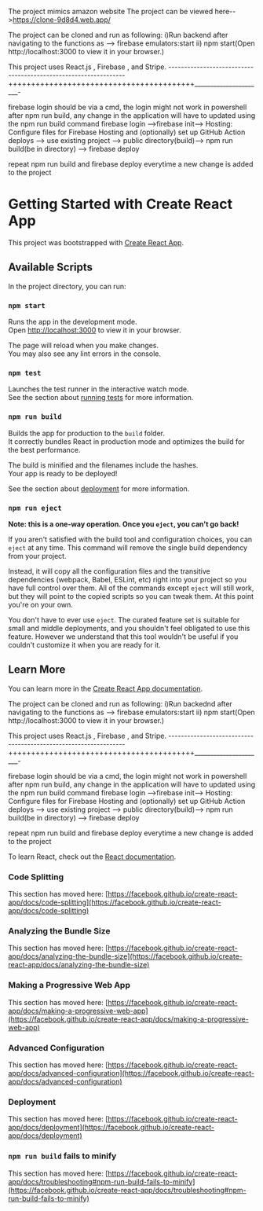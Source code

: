 The project mimics amazon website
The project can be viewed here-->https://clone-9d8d4.web.app/

The project can be cloned and run as following:
i)Run backend after navigating to the functions as --> firebase emulators:start ii) npm start(Open http://localhost:3000 to view it in your browser.)

This project uses React.js , Firebase , and Stripe.
----------------------------------------------------------------+++++++++++++++++++++++++++++++++++++++++______________________-

firebase login should be via a cmd, the login might not work in powershell
after npm run build, any change in the application will have to updated using the npm run build command
firebase login -->firebase init--> Hosting: Configure files for Firebase Hosting and (optionally) set up GitHub Action deploys --> use existing project --> public directory(build)--> npm run build(be in directory)
--> firebase deploy

repeat npm run build and firebase deploy everytime a new change is added to the project



# Getting Started with Create React App

This project was bootstrapped with [Create React App](https://github.com/facebook/create-react-app).

## Available Scripts

In the project directory, you can run:

### `npm start`

Runs the app in the development mode.\
Open [http://localhost:3000](http://localhost:3000) to view it in your browser.

The page will reload when you make changes.\
You may also see any lint errors in the console.

### `npm test`

Launches the test runner in the interactive watch mode.\
See the section about [running tests](https://facebook.github.io/create-react-app/docs/running-tests) for more information.

### `npm run build`

Builds the app for production to the `build` folder.\
It correctly bundles React in production mode and optimizes the build for the best performance.

The build is minified and the filenames include the hashes.\
Your app is ready to be deployed!

See the section about [deployment](https://facebook.github.io/create-react-app/docs/deployment) for more information.

### `npm run eject`

**Note: this is a one-way operation. Once you `eject`, you can't go back!**

If you aren't satisfied with the build tool and configuration choices, you can `eject` at any time. This command will remove the single build dependency from your project.

Instead, it will copy all the configuration files and the transitive dependencies (webpack, Babel, ESLint, etc) right into your project so you have full control over them. All of the commands except `eject` will still work, but they will point to the copied scripts so you can tweak them. At this point you're on your own.

You don't have to ever use `eject`. The curated feature set is suitable for small and middle deployments, and you shouldn't feel obligated to use this feature. However we understand that this tool wouldn't be useful if you couldn't customize it when you are ready for it.

## Learn More

You can learn more in the [Create React App documentation](https://facebook.github.io/create-react-app/docs/getting-started).



The project can be cloned and run as following:
i)Run backednd after navigating to the functions as --> firebase emulators:start ii) npm start(Open http://localhost:3000 to view it in your browser.)

This project uses React.js , Firebase , and Stripe.
----------------------------------------------------------------+++++++++++++++++++++++++++++++++++++++++______________________-

firebase login should be via a cmd, the login might not work in powershell
after npm run build, any change in the application will have to updated using the npm run build command
firebase login -->firebase init--> Hosting: Configure files for Firebase Hosting and (optionally) set up GitHub Action deploys --> use existing project --> public directory(build)--> npm run build(be in directory)
--> firebase deploy

repeat npm run build and firebase deploy everytime a new change is added to the project

To learn React, check out the [React documentation](https://reactjs.org/).

### Code Splitting

This section has moved here: [https://facebook.github.io/create-react-app/docs/code-splitting](https://facebook.github.io/create-react-app/docs/code-splitting)

### Analyzing the Bundle Size

This section has moved here: [https://facebook.github.io/create-react-app/docs/analyzing-the-bundle-size](https://facebook.github.io/create-react-app/docs/analyzing-the-bundle-size)

### Making a Progressive Web App

This section has moved here: [https://facebook.github.io/create-react-app/docs/making-a-progressive-web-app](https://facebook.github.io/create-react-app/docs/making-a-progressive-web-app)

### Advanced Configuration

This section has moved here: [https://facebook.github.io/create-react-app/docs/advanced-configuration](https://facebook.github.io/create-react-app/docs/advanced-configuration)

### Deployment

This section has moved here: [https://facebook.github.io/create-react-app/docs/deployment](https://facebook.github.io/create-react-app/docs/deployment)

### `npm run build` fails to minify

This section has moved here: [https://facebook.github.io/create-react-app/docs/troubleshooting#npm-run-build-fails-to-minify](https://facebook.github.io/create-react-app/docs/troubleshooting#npm-run-build-fails-to-minify)
